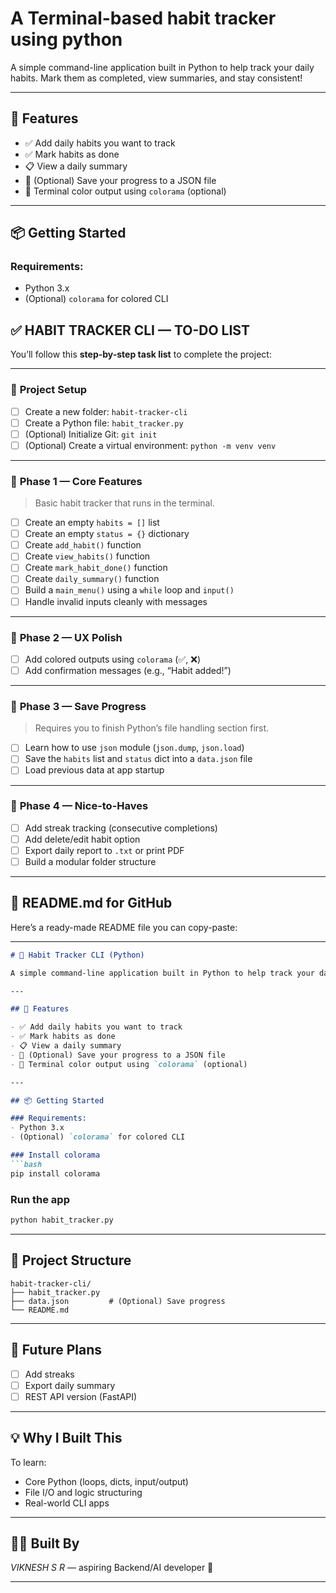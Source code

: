 # A Terminal-based habit tracker using python
A simple command-line application built in Python to help track your daily habits. Mark them as completed, view summaries, and stay consistent!

---

## 🔧 Features

- ✅ Add daily habits you want to track
- ✅ Mark habits as done
- 📋 View a daily summary
- 💾 (Optional) Save your progress to a JSON file
- 🌈 Terminal color output using `colorama` (optional)

---

## 📦 Getting Started

### Requirements:
- Python 3.x
- (Optional) `colorama` for colored CLI


## ✅ HABIT TRACKER CLI — TO-DO LIST

You’ll follow this **step-by-step task list** to complete the project:

---

### 🚧 **Project Setup**
- [ ] Create a new folder: `habit-tracker-cli`
- [ ] Create a Python file: `habit_tracker.py`
- [ ] (Optional) Initialize Git: `git init`
- [ ] (Optional) Create a virtual environment: `python -m venv venv`

---

### 🧱 **Phase 1 — Core Features**
> Basic habit tracker that runs in the terminal.

- [ ] Create an empty `habits = []` list
- [ ] Create an empty `status = {}` dictionary
- [ ] Create `add_habit()` function
- [ ] Create `view_habits()` function
- [ ] Create `mark_habit_done()` function
- [ ] Create `daily_summary()` function
- [ ] Build a `main_menu()` using a `while` loop and `input()`
- [ ] Handle invalid inputs cleanly with messages

---

### 🎨 **Phase 2 — UX Polish**
- [ ] Add colored outputs using `colorama` (✅, ❌)
- [ ] Add confirmation messages (e.g., “Habit added!”)

---

### 💾 **Phase 3 — Save Progress**
> Requires you to finish Python’s file handling section first.

- [ ] Learn how to use `json` module (`json.dump`, `json.load`)
- [ ] Save the `habits` list and `status` dict into a `data.json` file
- [ ] Load previous data at app startup

---

### 🧠 **Phase 4 — Nice-to-Haves**
- [ ] Add streak tracking (consecutive completions)
- [ ] Add delete/edit habit option
- [ ] Export daily report to `.txt` or print PDF
- [ ] Build a modular folder structure

---

## 📄 README.md for GitHub

Here’s a ready-made README file you can copy-paste:

---

```markdown
# 🧠 Habit Tracker CLI (Python)

A simple command-line application built in Python to help track your daily habits. Mark them as completed, view summaries, and stay consistent!

---

## 🔧 Features

- ✅ Add daily habits you want to track
- ✅ Mark habits as done
- 📋 View a daily summary
- 💾 (Optional) Save your progress to a JSON file
- 🌈 Terminal color output using `colorama` (optional)

---

## 📦 Getting Started

### Requirements:
- Python 3.x
- (Optional) `colorama` for colored CLI

### Install colorama
```bash
pip install colorama
```

### Run the app
```bash
python habit_tracker.py
```

---

## 📁 Project Structure
```
habit-tracker-cli/
├── habit_tracker.py
├── data.json         # (Optional) Save progress
└── README.md
```

---

## 🌱 Future Plans

- [ ] Add streaks
- [ ] Export daily summary
- [ ] REST API version (FastAPI)

---

## 💡 Why I Built This

To learn:
- Core Python (loops, dicts, input/output)
- File I/O and logic structuring
- Real-world CLI apps

---

## 🧑‍💻 Built By
*VIKNESH S R* — aspiring Backend/AI developer 🚀

---
